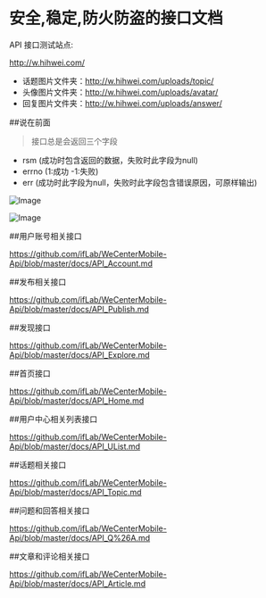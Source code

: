 安全,稳定,防火防盗的接口文档
==============

API 接口测试站点:

http://w.hihwei.com/

- 话题图片文件夹：http://w.hihwei.com/uploads/topic/
- 头像图片文件夹：http://w.hihwei.com/uploads/avatar/
- 回复图片文件夹：http://w.hihwei.com/uploads/answer/

##说在前面
> 接口总是会返回三个字段

- rsm (成功时包含返回的数据，失败时此字段为null)
- errno (1:成功 -1:失败)
- err (成功时此字段为null，失败时此字段包含错误原因，可原样输出)

![Image](https://raw.githubusercontent.com/ifLab/WeCenterMobile-Api/master/docs/img/success.png)

![Image](https://raw.githubusercontent.com/ifLab/WeCenterMobile-Api/master/docs/img/error.png)


##用户账号相关接口

https://github.com/ifLab/WeCenterMobile-Api/blob/master/docs/API_Account.md

##发布相关接口

https://github.com/ifLab/WeCenterMobile-Api/blob/master/docs/API_Publish.md

##发现接口

https://github.com/ifLab/WeCenterMobile-Api/blob/master/docs/API_Explore.md

##首页接口

https://github.com/ifLab/WeCenterMobile-Api/blob/master/docs/API_Home.md

##用户中心相关列表接口

https://github.com/ifLab/WeCenterMobile-Api/blob/master/docs/API_UList.md

##话题相关接口

https://github.com/ifLab/WeCenterMobile-Api/blob/master/docs/API_Topic.md

##问题和回答相关接口

https://github.com/ifLab/WeCenterMobile-Api/blob/master/docs/API_Q%26A.md

##文章和评论相关接口

https://github.com/ifLab/WeCenterMobile-Api/blob/master/docs/API_Article.md




